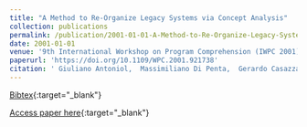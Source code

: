 ```yaml
---
title: "A Method to Re-Organize Legacy Systems via Concept Analysis"
collection: publications
permalink: /publication/2001-01-01-A-Method-to-Re-Organize-Legacy-Systems-via-Concept-Analysis
date: 2001-01-01
venue: '9th International Workshop on Program Comprehension (IWPC 2001), 12-13 May 2001, Toronto, Canada'
paperurl: 'https://doi.org/10.1109/WPC.2001.921738'
citation: ' Giuliano Antoniol,  Massimiliano Di Penta,  Gerardo Casazza,  Ettore Merlo, &quot;A Method to Re-Organize Legacy Systems via Concept Analysis.&quot; 9th International Workshop on Program Comprehension (IWPC 2001), 12-13 May 2001, Toronto, Canada, 2001.'
---
```

[Bibtex](https://dblp.org/rec/bib/conf/iwpc/AntoniolDCM01){:target="_blank"}

[Access paper here](https://doi.org/10.1109/WPC.2001.921738){:target="_blank"}
